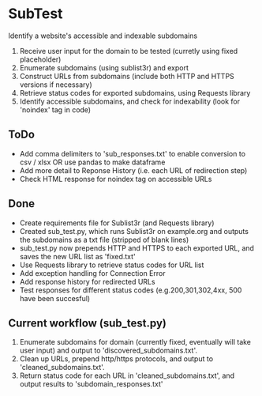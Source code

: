 # SubTest
Identify a website's accessible and indexable subdomains

1. Receive user input for the domain to be tested (curretly using fixed placeholder)
2. Enumerate subdomains (using sublist3r) and export
3. Construct URLs from subdomains (include both HTTP and HTTPS versions if necessary)
4. Retrieve status codes for exported subdomains, using Requests library
5. Identify accessible subdomains, and check for indexability (look for 'noindex' tag in code)


## ToDo
- Add comma delimiters to 'sub_responses.txt' to enable conversion to csv / xlsx OR use pandas to make dataframe
- Add more detail to Reponse History (i.e. each URL of redirection step)
- Check HTML response for noindex tag on accessible URLs



## Done
- Create requirements file for Sublist3r (and Requests library)
- Created sub_test.py, which runs Sublist3r on example.org and outputs the subdomains as a txt file (stripped of blank lines)
- sub_test.py now prepends HTTP and HTTPS to each exported URL, and saves the new URL list as 'fixed.txt'
- Use Requests library to retrieve status codes for URL list
- Add exception handling for Connection Error
- Add response history for redirected URLs
- Test responses for different status codes (e.g.200,301,302,4xx, 500 have been succesful)



## Current workflow (sub_test.py)
1. Enumerate subdomains for domain (currently fixed, eventually will take user input) and output to 'discovered_subdomains.txt'.
2. Clean up URLs, prepend http/https protocols, and output to 'cleaned_subdomains.txt'.
3. Return status code for each URL in 'cleaned_subdomains.txt', and output results to 'subdomain_responses.txt'

